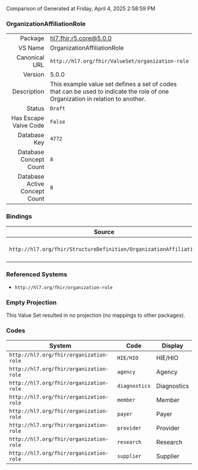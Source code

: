 Comparison of 
Generated at Friday, April 4, 2025 2:58:59 PM

### OrganizationAffiliationRole

|      |     |
| ---: | --- |
| Package | hl7.fhir.r5.core@5.0.0 |
| VS Name | OrganizationAffiliationRole |
| Canonical URL | `http://hl7.org/fhir/ValueSet/organization-role` |
| Version | 5.0.0 |
| Description | This example value set defines a set of codes that can be used to indicate the role of one Organization in relation to another. |
| Status | `Draft` |
| Has Escape Valve Code | `False` |
| Database Key | `4772` |
| Database Concept Count | `8` |
| Database Active Concept Count | `8` |
### Bindings

| Source | Element | Binding | Strength | Element Short |
| ------ | ------- | ------- | -------- | ------------- |
| `http://hl7.org/fhir/StructureDefinition/OrganizationAffiliation` | `OrganizationAffiliation.code` | `http://hl7.org/fhir/ValueSet/organization-role` | `Example` | Definition of the role the participatingOrganization plays |

### Referenced Systems

* `http://hl7.org/fhir/organization-role`
### Empty Projection

This Value Set resulted in no projection (no mappings to other packages).

### Codes

| System | Code | Display |
| ------ | ---- | ------- |
| `http://hl7.org/fhir/organization-role` | `HIE/HIO` | HIE/HIO |
| `http://hl7.org/fhir/organization-role` | `agency` | Agency |
| `http://hl7.org/fhir/organization-role` | `diagnostics` | Diagnostics |
| `http://hl7.org/fhir/organization-role` | `member` | Member |
| `http://hl7.org/fhir/organization-role` | `payer` | Payer |
| `http://hl7.org/fhir/organization-role` | `provider` | Provider |
| `http://hl7.org/fhir/organization-role` | `research` | Research |
| `http://hl7.org/fhir/organization-role` | `supplier` | Supplier |
